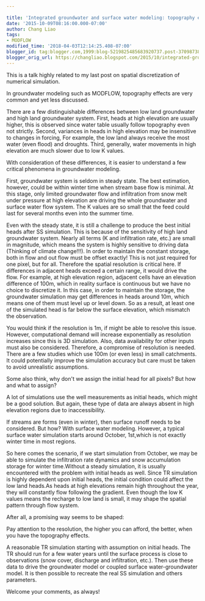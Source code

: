 ```yaml
---
 
title: 'Integrated groundwater and surface water modeling: topography effects'
date: '2015-10-09T08:16:00.000-07:00'
author: Chang Liao
tags:
- MODFLOW
modified_time: '2018-04-03T12:14:25.408-07:00'
blogger_id: tag:blogger.com,1999:blog-5219825485683920737.post-3709873869874227851
blogger_orig_url: https://changliao.blogspot.com/2015/10/integrated-groundwater-and-surface-water-04.html
---
```


This is a talk highly related to my last post on spatial discretization of numerical simulation.

In groundwater modeling such as MODFLOW, topography effects are very common and yet less discussed.

There are a few distinguishable differences between low land groundwater and high land groundwater system. First, heads at high elevation are usually higher, this is observed since water table usually follow topography even not strictly. Second, variances in heads in high elevation may be insensitive to changes in forcing, For example, the low land always receive the most water (even flood) and droughts. Third, generally, water movements in high elevation are much slower due to low K values.

With consideration of these differences, it is easier to understand a few critical phenomena in groundwater modeling.

First, groundwater system is seldom in steady state. The best estimation, however, could be within winter time when stream base flow is minimal. At this stage, only limited groundwater flow and infiltration from snow melt under pressure at high elevation are driving the whole groundwater and surface water flow system. The K values are so small that the feed could last for several months even into the summer time.

Even with the steady state, it is still a challenge to produce the best initial heads after SS simulation. This is because of the sensitivity of high land groundwater system. Nearly all terms (K and infiltration rate, etc.) are small in magnitude, which means the system is highly sensitive to driving data (Thinking of climate change!!!). In order to maintain the constant storage, both in flow and out flow must be offset exactly! This is not just required for one pixel, but for all. Therefore the spatial resolution is critical here. If differences in adjacent heads exceed a certain range, it would drive the flow. For example, at high elevation region, adjacent cells have an elevation difference of 100m, which in reality surface is continuous but we have no choice to discretize it. In this case, in order to maintain the storage, the groundwater simulation may get differences in heads around 10m, which means one of them must level up or level down. So as a result, at least one of the simulated head is far below the surface elevation, which mismatch the observation. 

You would think if the resolution is 1m, if might be able to resolve this issue. However, computational demand will increase exponentially as resolution increases since this is 3D simulation. Also, data availability for other inputs must also be considered. Therefore, a compromise of resolution is needed. There are a few studies which use 100m (or even less) in small catchments. It could potentially improve the simulation accuracy but care must be taken to avoid unrealistic assumptions.

Some also think, why don't we assign the initial head for all pixels? But how and what to assign?

A lot of simulations use the well measurements as initial heads, which might be a good solution. But again, these type of data are always absent in high elevation regions due to inaccessibility. 

If streams are forms (even in winter), then surface runoff needs to be considered. But how? With surface water modeling. However, a typical surface water simulation starts around October, 1st,which is not exactly winter time in most regions. 

So here comes the scenario, if we start simulation from October, we may be able to simulate the infiltration rate dynamics and snow accumulation storage for winter time.Without a steady simulation, it is usually encountered with the problem with initial heads as well. Since TR simulation is highly dependent upon initial heads, the initial condition could affect the low land heads.As heads at high elevations remain high throughout the year, they will constantly flow following the gradient. Even though the low K values means the recharge to low land is small, it may shape the spatial pattern through flow system. 

After all, a promising way seems to be shaped: 

Pay attention to the resolution, the higher you can afford, the better, when you have the topography effects.

A reasonable TR simulation starting with assumption on initial heads. The TR should run for a few water years until the surface process is close to observations (snow cover, discharge and infiltration, etc.). Then use these data to drive the groundwater model or coupled surface water-groundwater model. It is then possible to recreate the real SS simulation and others parameters.

Welcome your comments, as always!